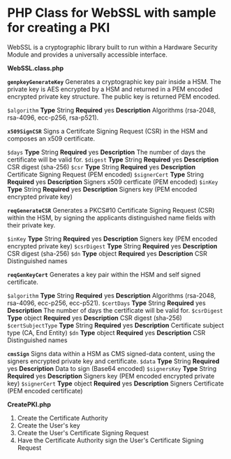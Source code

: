 # PHP Class for WebSSL with sample for creating a PKI
WebSSL is a cryptographic library built to run within a Hardware Security Module and provides a universally accessible interface.


**WebSSL.class.php**

**```genpkeyGenerateKey```**
Generates a cryptographic key pair inside a HSM. The private key is AES encrypted by a HSM and returned in a PEM encoded encrypted private key structure. The public key is returned PEM encoded.

```$algorithm``` **Type** String **Required** yes **Description** Algorithms (rsa-2048, rsa-4096, ecc-p256, rsa-p521).

**```x509SignCSR```**
Signs a Certifcate Signing Request (CSR) in the HSM and composes an x509 certificate.

```$days``` **Type** String **Required** yes **Description** The number of days the certificate will be valid for.
```$digest``` **Type** String **Required** yes **Description** CSR digest (sha-256)
```$csr``` **Type** String **Required** yes **Description** Certificate Signing Request (PEM encoded) 
```$signerCert``` **Type** String **Required** yes **Description** Signers x509 certficate (PEM encoded)
```$inKey``` **Type** String **Required** yes **Description** Signers key (PEM encoded encrypted private key) 

**```reqGenerateCSR```**
Generates a PKCS#10 Certificate Signing Request (CSR) within the HSM, by signing the applicants distinguished name fields with their private key.

```$inKey``` **Type** String **Required** yes **Description** Signers key (PEM encoded encrypted private key)
```$csrDigest``` **Type** String **Required** yes **Description** CSR digest (sha-256)
```$dn``` **Type** object **Required** yes **Description** CSR Distinguished names

**```reqGenKeyCert```**
Generates a key pair within the HSM and self signed certificate.

```$algorithm``` **Type** String **Required** yes **Description** Algorithms (rsa-2048, rsa-4096, ecc-p256, ecc-p521).
```$certDays``` **Type** String **Required** yes **Description** The number of days the certificate will be valid for.
```$csrDigest``` **Type** object **Required** yes **Description** CSR digest (sha-256)
```$certSubjectType``` **Type** String **Required** yes **Description** Certificate subject type (CA, End Entity)
```$dn``` **Type** object **Required** yes **Description** CSR Distinguished names

**```cmsSign```**
Signs data within a HSM as CMS signed-data content, using the signers encrypted private key and certificate.
```$data``` **Type** String **Required** yes **Description**  Data to sign (Base64 encoded)
```$signersKey``` **Type** String **Required** yes **Description** Signers key (PEM encoded encrypted private key)
```$signerCert``` **Type** object **Required** yes **Description** Signers Certificate (PEM encoded certificate)

**CreatePKI.php**

1. Create the Certificate Authority
2. Create the User's key
3. Create the User's Certificate Signing Request
4. Have the Certificate Authority sign the User's Certificate Signing Request
